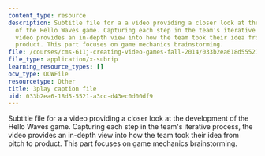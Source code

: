```yaml
---
content_type: resource
description: Subtitle file for a a video providing a closer look at the development
  of the Hello Waves game. Capturing each step in the team's iterative process, the
  video provides an in-depth view into how the team took their idea from pitch to
  product. This part focuses on game mechanics brainstorming.
file: /courses/cms-611j-creating-video-games-fall-2014/033b2ea618d55521a3ccd43ec0d00df9_lxpXowuUdKw.vtt
file_type: application/x-subrip
learning_resource_types: []
ocw_type: OCWFile
resourcetype: Other
title: 3play caption file
uid: 033b2ea6-18d5-5521-a3cc-d43ec0d00df9
---
```

Subtitle file for a a video providing a closer look at the development of the Hello Waves game. Capturing each step in the team's iterative process, the video provides an in-depth view into how the team took their idea from pitch to product. This part focuses on game mechanics brainstorming.